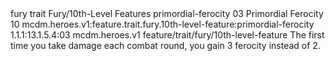 <ability>
  <metadata>
    <class>fury</class>
    <feature_type>trait</feature_type>
    <file_dpath>Fury/10th-Level Features</file_dpath>
    <item_id>primordial-ferocity</item_id>
    <item_index>03</item_index>
    <item_name>Primordial Ferocity</item_name>
    <level>10</level>
    <scc>mcdm.heroes.v1:feature.trait.fury.10th-level-feature:primordial-ferocity</scc>
    <scdc>1.1.1:13.1.5.4:03</scdc>
    <source>mcdm.heroes.v1</source>
    <type>feature/trait/fury/10th-level-feature</type>
  </metadata>
  <effects>
    <effect type="mundane">The first time you take damage each combat round, you gain 3 ferocity instead of 2.</effect>
  </effects>
</ability>
